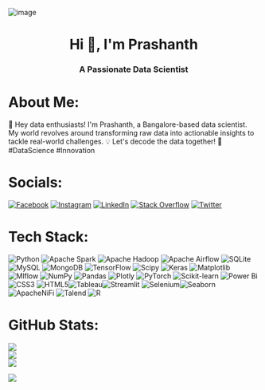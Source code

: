 ![image](https://github.com/Prashanth292003/Prashanth292003/assets/123961512/96dab876-0f47-4759-b30e-dbbe021d05ba)

<h1 align="center">Hi 👋, I'm Prashanth</h1>
<h3 align="center">A Passionate Data Scientist</h3>

# About Me:
👋 Hey data enthusiasts! I'm Prashanth, a Bangalore-based data scientist. My world revolves around transforming raw data into actionable insights to tackle real-world challenges. 💡 Let's decode the data together! 🚀 #DataScience #Innovation


# Socials:
[![Facebook](https://img.shields.io/badge/Facebook-%231877F2.svg?logo=Facebook&logoColor=white)](https://www.facebook.com/profile.php?id=100027010040207) [![Instagram](https://img.shields.io/badge/Instagram-%23E4405F.svg?logo=Instagram&logoColor=white)](https://www.instagram.com/prashanth_.pachu/?next=%2FF) [![LinkedIn](https://img.shields.io/badge/LinkedIn-%230077B5.svg?logo=linkedin&logoColor=white)](https://www.linkedin.com/in/prashanth-k-290569202/) [![Stack Overflow](https://img.shields.io/badge/-Stackoverflow-FE7A16?logo=stack-overflow&logoColor=white)](https://stackoverflow.com/users/23072285/prashanth-k) [![Twitter](https://img.shields.io/badge/Twitter-%231DA1F2.svg?logo=Twitter&logoColor=white)](https://twitter.com/Prashan05646193) 

# Tech Stack:
![Python](https://img.shields.io/badge/Python-3670A0?style=plastic&logo=Python&logoColor=ffdd54) ![Apache Spark](https://img.shields.io/badge/Apache%20Spark-FDEE21?style=plastic&logo=ApacheSpark&logoColor=black) ![Apache Hadoop](https://img.shields.io/badge/Apache%20Hadoop-66CCFF?style=plastic&logo=apachehadoop&logoColor=black) ![Apache Airflow](https://img.shields.io/badge/Apache%20Airflow-017CEE?style=plastic&logo=Apache%20Airflow&logoColor=white) ![SQLite](https://img.shields.io/badge/Sqlite-%2307405e.svg?style=plastic&logo=Sqlite&logoColor=white) ![MySQL](https://img.shields.io/badge/Mysql-%2300000f.svg?style=plastic&logo=Mysql&logoColor=white) ![MongoDB](https://img.shields.io/badge/MongoDB-%234ea94b.svg?style=plastic&logo=mongodb&logoColor=white) ![TensorFlow](https://img.shields.io/badge/TensorFlow-%23FF6F00.svg?style=plastic&logo=TensorFlow&logoColor=white) ![Scipy](https://img.shields.io/badge/SciPy-%230C55A5.svg?style=plastic&logo=scipy&logoColor=%white) ![Keras](https://img.shields.io/badge/Keras-%23D00000.svg?style=plastic&logo=Keras&logoColor=white) ![Matplotlib](https://img.shields.io/badge/Matplotlib-%23ffffff.svg?style=plastic&logo=Matplotlib&logoColor=black) ![Mlflow](https://img.shields.io/badge/Mlflow-%23d9ead3.svg?style=plastic&logo=numpy&logoColor=blue) ![NumPy](https://img.shields.io/badge/Numpy-%23013243.svg?style=plastic&logo=Numpy&logoColor=white) ![Pandas](https://img.shields.io/badge/Pandas-%23150458.svg?style=plastic&logo=Pandas&logoColor=white) ![Plotly](https://img.shields.io/badge/Plotly-%233F4F75.svg?style=plastic&logo=plotly&logoColor=white) ![PyTorch](https://img.shields.io/badge/PyTorch-%23EE4C2C.svg?style=plastic&logo=PyTorch&logoColor=white) ![Scikit-learn](https://img.shields.io/badge/Scikit--learn-%23F7931E.svg?style=plastic&logo=Scikit-learn&logoColor=white) ![Power Bi](https://img.shields.io/badge/Power_bi-F2C811?style=plastic&logo=Powerbi&logoColor=black) ![CSS3](https://img.shields.io/badge/CSS3-%231572B6.svg?style=plastic&logo=CSS3&logoColor=white) ![HTML5](https://img.shields.io/badge/HTML5-%23E34F26.svg?style=plastic&logo=HTML5&logoColor=white)![Tableau](https://img.shields.io/badge/Tableau-3670A0?style=plastic&logo=Tableau&logoColor=ffdd54)![Streamlit](https://img.shields.io/badge/Streamlit-%23D00000.svg?style=plastic&logo=Streamlit&logoColor=white)
![Selenium](https://img.shields.io/badge/Selenium-%2300000f.svg?style=plastic&logo=Selenium&logoColor=green)![Seaborn](https://img.shields.io/badge/Seaborn-%23ffffff.svg?style=plastic&logo=Seaborn&logoColor=white)![ApacheNiFi](https://img.shields.io/badge/ApacheNiFi-%230C55A5.svg?style=plastic&logo=ApacheNiFi&logoColor=white) ![Talend](https://img.shields.io/badge/Talend-%23013243.svg?style=plastic&logo=Talend&logoColor=white)
![R](https://img.shields.io/badge/R-%23EE4C2C.svg?style=plastic&logo=R&logoColor=white)
# GitHub Stats:
![](https://github-readme-stats.vercel.app/api?username=Prashanth292003&theme=city_light&hide_border=false&include_all_commits=true&count_private=true)<br/>
![](https://github-readme-streak-stats.herokuapp.com/?user=Prashanth292003&theme=city_light&hide_border=false)<br/>
![](https://github-readme-stats.vercel.app/api/top-langs/?username=Prashanth292003&theme=city_light&hide_border=false&include_all_commits=true&count_private=true&layout=compact)


[![](https://visitcount.itsvg.in/api?id=Prashanth292003&icon=0&color=0)](https://visitcount.itsvg.in)

<!-- Proudly created with GPRM ( https://gprm.itsvg.in ) -->
